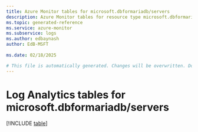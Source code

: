 ```yaml
---
title: Azure Monitor tables for microsoft.dbformariadb/servers
description: Azure Monitor tables for resource type microsoft.dbformariadb/servers
ms.topic: generated-reference
ms.service: azure-monitor
ms.subservice: logs
ms.author: edbaynash
author: EdB-MSFT
   
ms.date: 02/18/2025

# This file is automatically generated. Changes will be overwritten. Do not change this file directly.
---
```


# Log Analytics tables for microsoft.dbformariadb/servers  

[!INCLUDE [table](~/reusable-content/ce-skilling/azure/includes/azure-monitor/reference/tables/microsoft-dbformariadb_servers-include.md)]

